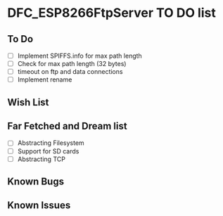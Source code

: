 # DFC_ESP8266FtpServer TO DO list


To Do
------
- [ ] Implement SPIFFS.info for max path length
- [ ] Check for max path length (32 bytes)
- [ ] timeout on ftp and data connections
- [ ] Implement rename

Wish List
------

Far Fetched and Dream list
------
- [ ] Abstracting Filesystem
- [ ] Support for SD cards
- [ ] Abstracting TCP

Known Bugs
------

Known Issues
------
